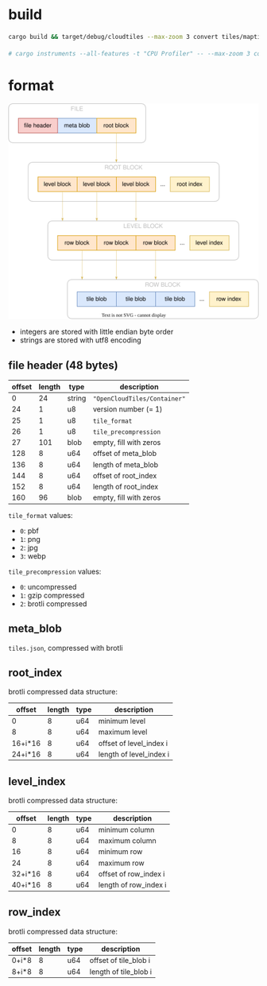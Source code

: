 
# build

```bash
cargo build && target/debug/cloudtiles --max-zoom 3 convert tiles/maptiler-osm-2017-07-03-v3.6.1-germany_berlin.mbtiles tiles/berlin.cloudtiles

# cargo instruments --all-features -t "CPU Profiler" -- --max-zoom 3 convert tiles/maptiler-osm-2017-07-03-v3.6.1-germany_berlin.mbtiles tiles/berlin.cloudtiles
```

# format

![file format](docs/file_format.svg)

- integers are stored with little endian byte order
- strings are stored with utf8 encoding

## file header (48 bytes)

| offset | length | type   | description                  |
| ------ | ------ | ------ | ---------------------------- |
| 0      | 24     | string | `"OpenCloudTiles/Container"` |
| 24     | 1      | u8     | version number (= 1)         |
| 25     | 1      | u8     | `tile_format`                |
| 26     | 1      | u8     | `tile_precompression`        |
| 27     | 101    | blob   | empty, fill with zeros       |
| 128    | 8      | u64    | offset of meta_blob          |
| 136    | 8      | u64    | length of meta_blob          |
| 144    | 8      | u64    | offset of root_index         |
| 152    | 8      | u64    | length of root_index         |
| 160    | 96     | blob   | empty, fill with zeros       |

`tile_format` values:
  - `0`: pbf
  - `1`: png
  - `2`: jpg
  - `3`: webp

`tile_precompression` values:
  - `0`: uncompressed
  - `1`: gzip compressed
  - `2`: brotli compressed

## meta_blob

`tiles.json`, compressed with brotli

## root_index

brotli compressed data structure:

| offset  | length | type | description             |
| ------- | ------ | ---- | ----------------------- |
| 0       | 8      | u64  | minimum level           |
| 8       | 8      | u64  | maximum level           |
| 16+i*16 | 8      | u64  | offset of level_index i |
| 24+i*16 | 8      | u64  | length of level_index i |

## level_index

brotli compressed data structure:

| offset  | length | type | description           |
| ------- | ------ | ---- | --------------------- |
| 0       | 8      | u64  | minimum column        |
| 8       | 8      | u64  | maximum column        |
| 16      | 8      | u64  | minimum row           |
| 24      | 8      | u64  | maximum row           |
| 32+i*16 | 8      | u64  | offset of row_index i |
| 40+i*16 | 8      | u64  | length of row_index i |

## row_index

brotli compressed data structure:

| offset | length | type | description           |
| ------ | ------ | ---- | --------------------- |
| 0+i*8  | 8      | u64  | offset of tile_blob i |
| 8+i*8  | 8      | u64  | length of tile_blob i |
